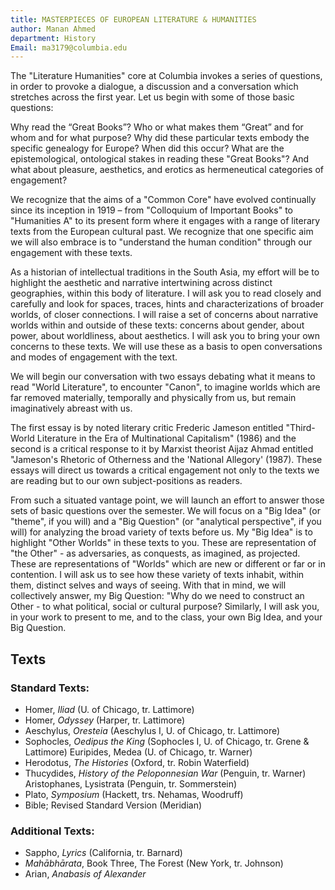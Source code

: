 ```yaml
---
title: MASTERPIECES OF EUROPEAN LITERATURE & HUMANITIES
author: Manan Ahmed
department: History
Email: ma3179@columbia.edu
---
```


The "Literature Humanities" core at Columbia invokes a series of questions, in order to provoke a dialogue, a discussion and a conversation which stretches across the first year.
Let us begin with some of those basic questions:

Why read the “Great Books”? Who or what makes them “Great” and for whom and for what purpose? Why did these particular texts embody the specific genealogy for Europe? When did this occur? What are the epistemological, ontological stakes in reading these "Great Books"? And what about pleasure, aesthetics, and erotics as hermeneutical categories of engagement?

We recognize that the aims of a "Common Core" have evolved continually since its inception in 1919 – from "Colloquium of Important Books" to "Humanities A" to its present form where it engages with a range of literary texts from the European cultural past. We recognize that one specific aim we will also embrace is to "understand the human condition" through our engagement with these texts.

As a historian of intellectual traditions in the South Asia, my effort will be to highlight the aesthetic and narrative intertwining across distinct geographies, within this body of literature. I will ask you to read closely and carefully and look for spaces, traces, hints and characterizations of broader worlds, of closer connections. I will raise a set of concerns about narrative worlds within and outside of these texts: concerns about gender, about power, about worldliness, about aesthetics. I will ask you to bring your own concerns to these texts. We will use these as a basis to open conversations and modes of engagement with the text.

We will begin our conversation with two essays debating what it means to read "World Literature", to encounter "Canon", to imagine worlds which are far removed materially, temporally and physically from us, but remain imaginatively abreast with us.

The first essay is by noted literary critic Frederic Jameson entitled "Third-World Literature in the Era of Multinational Capitalism" (1986) and the second is a critical response to it by Marxist theorist Aijaz Ahmad entitled "Jameson's Rhetoric of Otherness and the 'National Allegory' (1987). These essays will direct us towards a critical engagement not only to the texts we are reading but to our own subject-positions as readers.

From such a situated vantage point, we will launch an effort to answer those sets of basic questions over the semester. We will focus on a "Big Idea" (or "theme", if you will) and a "Big Question" (or "analytical perspective", if you will) for analyzing the broad variety of texts before us. My "Big Idea" is to highlight "Other Worlds" in these texts to you. These are representation of "the Other" - as adversaries, as conquests, as imagined, as projected. These are representations of "Worlds" which are new or different or far or in contention. I will ask us to see how these variety of texts inhabit, within them, distinct selves and ways of seeing. With that in mind, we will collectively answer, my Big Question: "Why do we need to construct an Other - to what political, social or cultural purpose? Similarly, I will ask you, in your work to present to me, and to the class, your own Big Idea, and your Big Question.

## Texts
### Standard Texts:

* Homer, *Iliad* (U. of Chicago, tr. Lattimore)
* Homer, *Odyssey* (Harper, tr. Lattimore)
* Aeschylus, *Oresteia* (Aeschylus I, U. of Chicago, tr. Lattimore)
* Sophocles, *Oedipus the King* (Sophocles I, U. of Chicago, tr. Grene & Lattimore) Euripides, Medea (U. of Chicago, tr. Warner)
* Herodotus, *The Histories* (Oxford, tr. Robin Waterfield)
* Thucydides, *History of the Peloponnesian War* (Penguin, tr. Warner) Aristophanes, Lysistrata (Penguin, tr. Sommerstein)
* Plato, *Symposium* (Hackett, trs. Nehamas, Woodruff)
* Bible; Revised Standard Version (Meridian)

### Additional Texts:

* Sappho, *Lyrics* (California, tr. Barnard)
* *Mahābhārata*, Book Three, The Forest (New York, tr. Johnson) 
* Arian, *Anabasis of Alexander*

